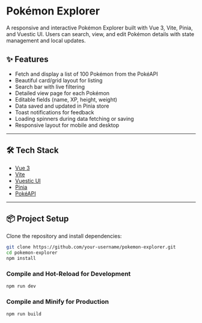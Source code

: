 # Pokémon Explorer

A responsive and interactive Pokémon Explorer built with Vue 3, Vite, Pinia, and Vuestic UI. Users can search, view, and edit Pokémon details with state management and local updates.

## ✨ Features

- Fetch and display a list of 100 Pokémon from the PokéAPI
- Beautiful card/grid layout for listing
- Search bar with live filtering
- Detailed view page for each Pokémon
- Editable fields (name, XP, height, weight)
- Data saved and updated in Pinia store
- Toast notifications for feedback
- Loading spinners during data fetching or saving
- Responsive layout for mobile and desktop

---

## 🛠 Tech Stack

- [Vue 3](https://vuejs.org/)
- [Vite](https://vitejs.dev/)
- [Vuestic UI](https://vuestic.dev/)
- [Pinia](https://pinia.vuejs.org/)
- [PokéAPI](https://pokeapi.co/)

---

## 📦 Project Setup

Clone the repository and install dependencies:

```bash
git clone https://github.com/your-username/pokemon-explorer.git
cd pokemon-explorer
npm install

```

### Compile and Hot-Reload for Development

```sh
npm run dev
```

### Compile and Minify for Production

```sh
npm run build
```
